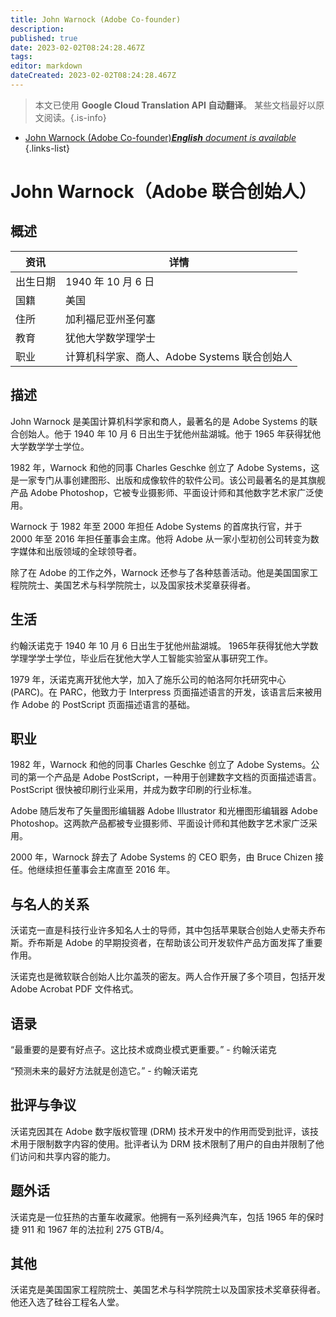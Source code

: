 ```yaml
---
title: John Warnock (Adobe Co-founder)
description: 
published: true
date: 2023-02-02T08:24:28.467Z
tags: 
editor: markdown
dateCreated: 2023-02-02T08:24:28.467Z
---
```


> 本文已使用 **Google Cloud Translation API 自动翻译**。
某些文档最好以原文阅读。{.is-info}



- [John Warnock (Adobe Co-founder)***English** document is available*](/en/Knowledge-base/Dictionary/Person/john-warnock-adobe-co-founder)
{.links-list}


# John Warnock（Adobe 联合创始人）

## 概述

|资讯 |详情 |
| ---------- | ------ |
|出生日期 | 1940 年 10 月 6 日 |
|国籍 |美国 |
|住所 |加利福尼亚州圣何塞 |
|教育 |犹他大学数学理学士 |
|职业 |计算机科学家、商人、Adobe Systems 联合创始人 |

## 描述

John Warnock 是美国计算机科学家和商人，最著名的是 Adobe Systems 的联合创始人。他于 1940 年 10 月 6 日出生于犹他州盐湖城。他于 1965 年获得犹他大学数学学士学位。

1982 年，Warnock 和他的同事 Charles Geschke 创立了 Adobe Systems，这是一家专门从事创建图形、出版和成像软件的软件公司。该公司最著名的是其旗舰产品 Adobe Photoshop，它被专业摄影师、平面设计师和其他数字艺术家广泛使用。

Warnock 于 1982 年至 2000 年担任 Adobe Systems 的首席执行官，并于 2000 年至 2016 年担任董事会主席。他将 Adobe 从一家小型初创公司转变为数字媒体和出版领域的全球领导者。

除了在 Adobe 的工作之外，Warnock 还参与了各种慈善活动。他是美国国家工程院院士、美国艺术与科学院院士，以及国家技术奖章获得者。

## 生活

约翰沃诺克于 1940 年 10 月 6 日出生于犹他州盐湖城。 1965年获得犹他大学数学理学学士学位，毕业后在犹他大学人工智能实验室从事研究工作。

1979 年，沃诺克离开犹他大学，加入了施乐公司的帕洛阿尔托研究中心 (PARC)。在 PARC，他致力于 Interpress 页面描述语言的开发，该语言后来被用作 Adobe 的 PostScript 页面描述语言的基础。

## 职业

1982 年，Warnock 和他的同事 Charles Geschke 创立了 Adobe Systems。公司的第一个产品是 Adobe PostScript，一种用于创建数字文档的页面描述语言。 PostScript 很快被印刷行业采用，并成为数字印刷的行业标准。

Adobe 随后发布了矢量图形编辑器 Adobe Illustrator 和光栅图形编辑器 Adobe Photoshop。这两款产品都被专业摄影师、平面设计师和其他数字艺术家广泛采用。

2000 年，Warnock 辞去了 Adobe Systems 的 CEO 职务，由 Bruce Chizen 接任。他继续担任董事会主席直至 2016 年。

## 与名人的关系

沃诺克一直是科技行业许多知名人士的导师，其中包括苹果联合创始人史蒂夫乔布斯。乔布斯是 Adobe 的早期投资者，在帮助该公司开发软件产品方面发挥了重要作用。

沃诺克也是微软联合创始人比尔盖茨的密友。两人合作开展了多个项目，包括开发 Adobe Acrobat PDF 文件格式。

## 语录

“最重要的是要有好点子。这比技术或商业模式更重要。” - 约翰沃诺克

“预测未来的最好方法就是创造它。” - 约翰沃诺克

## 批评与争议

沃诺克因其在 Adobe 数字版权管理 (DRM) 技术开发中的作用而受到批评，该技术用于限制数字内容的使用。批评者认为 DRM 技术限制了用户的自由并限制了他们访问和共享内容的能力。

## 题外话

沃诺克是一位狂热的古董车收藏家。他拥有一系列经典汽车，包括 1965 年的保时捷 911 和 1967 年的法拉利 275 GTB/4。

## 其他

沃诺克是美国国家工程院院士、美国艺术与科学院院士以及国家技术奖章获得者。他还入选了硅谷工程名人堂。